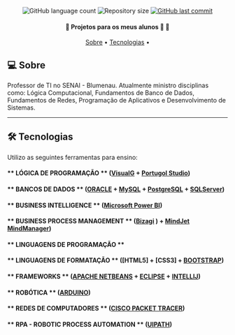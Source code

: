 <p align="center">
  <img alt="GitHub language count" src="https://img.shields.io/github/languages/count/marciosc/README-ecoleta?color=%2304D361">
  <img alt="Repository size" src="https://img.shields.io/github/repo-size/marcioscbnu/README.md">
  <a href="https://github.com/README.md/README.md/commits/master">
    <img alt="GitHub last commit" src="https://img.shields.io/github/last-commit/marcioscbnu/README.md">
  </a>
</p>

<h4 align="center"> 
	🚧  Projetos para os meus alunos 🚀 🚧
</h4>

<p align="center">
 <a href="#-sobre">Sobre</a> •
 <a href="#-tecnologias">Tecnologias</a> •
</p>


## 💻 Sobre 

Professor de TI no SENAI - Blumenau.
Atualmente ministro disciplinas como:
Lógica Computacional, Fundamentos de Banco de Dados, Fundamentos de Redes, Programação de Aplicativos e Desenvolvimento de Sistemas.

---

## 🛠 Tecnologias

Utilizo as seguintes ferramentas para ensino:

#### ** LÓGICA DE PROGRAMAÇÃO            ** ([VisualG]()  +  [Portugol Studio](http://lite.acad.univali.br/portugol/))
#### ** BANCOS DE DADOS                  ** ([ORACLE](https://www.oracle.com/br/) + [MySQL](https://www.mysql.com) + [PostgreSQL](https://www.postgresql.org/) + [SQLServer](https://www.microsoft.com/pt-br/sql-server/))
#### ** BUSINESS INTELLIGENCE            ** ([Microsoft Power BI](https://powerbi.microsoft.com/pt-br/))
#### ** BUSINESS PROCESS MANAGEMENT      ** ([Bizagi](https://www.bizagi.com/pt) ) + [MindJet MindManager](https://www.mindmanager.com/en/))
#### ** LINGUAGENS DE PROGRAMAÇÃO        **
#### ** LINGUAGENS DE FORMATAÇÃO         ** ([HTML5] + [CSS3] + [BOOTSTRAP](https://getbootstrap.com/))
#### ** FRAMEWORKS                       ** ([APACHE NETBEANS](https://netbeans.apache.org/) + [ECLIPSE](https://www.eclipse.org/downloads/) + [INTELLIJ](https://www.jetbrains.com/pt-br/idea/))
#### ** ROBÓTICA                         ** ([ARDUINO](https://www.arduino.cc/))
#### ** REDES DE COMPUTADORES            ** ([CISCO PACKET TRACER](https://www.netacad.com/pt-br/courses/packet-tracer))
#### ** RPA - ROBOTIC PROCESS AUTOMATION ** ([UIPATH](https://www.uipath.com/pt/))




